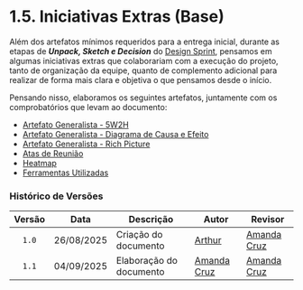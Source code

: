 # 1.5. Iniciativas Extras (Base)

Além dos artefatos mínimos requeridos para a entrega inicial, durante as etapas de ***Unpack, Sketch e Decision*** do [Design Sprint](../Base/1.1.DesignSprint.md), pensamos em algumas iniciativas extras que colaborariam com a execução do projeto, tanto de organização da equipe, quanto de complemento adicional para realizar de forma mais clara e objetiva o que pensamos desde o início.

Pensando nisso, elaboramos os seguintes artefatos, juntamente com os comprobatórios que levam ao documento:

* [Artefato Generalista - 5W2H](Base/1.2.ArtefatoGeneralista.md)
* [Artefato Generalista - Diagrama de Causa e Efeito](Base/1.2.ArtefatoGeneralista.md)
* [Artefato Generalista - Rich Picture](Base/1.2.ArtefatoGeneralista.md)
* [Atas de Reunião](Base/Atas/1.5.1.Atas.md)
* [Heatmap](Base/heatmap.md)
* [Ferramentas Utilizadas](Base/1.5.3.Ferramentas.md)

### Histórico de Versões

| Versão | Data       | Descrição                            | Autor                                                 | Revisor                                               |
| :----: | ---------- | ------------------------------------ | ----------------------------------------------------- | ----------------------------------------------------- |
| `1.0`  | 26/08/2025 | Criação do documento                 |  [Arthur](https://github.com/Tutzs)                   | [Amanda Cruz](https://github.com/mandicrz)            | 
| `1.1`  | 04/09/2025 | Elaboração do documento              |  [Amanda Cruz](https://github.com/mandicrz)           | [Amanda Cruz](https://github.com/Tutsz)               | 